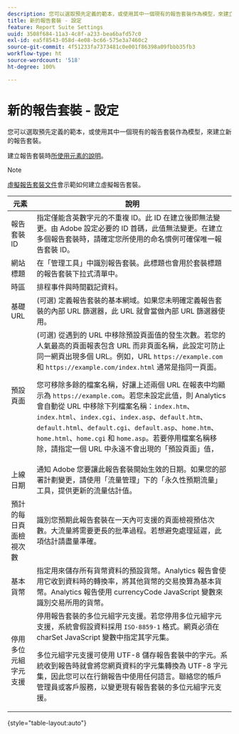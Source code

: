 ```yaml
---
description: 您可以選取預先定義的範本，或使用其中一個現有的報告套裝作為模型，來建立新的報告套裝。
title: 新的報告套裝 - 設定
feature: Report Suite Settings
uuid: 3508f684-11a3-4c8f-a233-bea6bafd57c0
exl-id: ea5f8543-058d-4e08-bc66-575e3a7460c2
source-git-commit: 4f51233fa7373481c0e001f86398a09fbbb35fb3
workflow-type: ht
source-wordcount: '518'
ht-degree: 100%

---
```


# 新的報告套裝 - 設定

您可以選取預先定義的範本，或使用其中一個現有的報告套裝作為模型，來建立新的報告套裝。

建立報告套裝時[所使用元素的說明](/help/admin/c-manage-report-suites/c-new-report-suite/t-create-a-report-suite.md)。

>[!NOTE]
>
>[虛擬報告套裝文件](/help/components/vrs/c-workflow-vrs/vrs-create.md)會示範如何建立虛擬報告套裝。

| 元素 | 說明 |
| --- | --- |
| 報告套裝 ID | 指定僅能含英數字元的不重複 ID。此 ID 在建立後即無法變更。由 Adobe 設定必要的 ID 首碼，此值無法變更。在建立多個報告套裝時，請確定您所使用的命名慣例可確保唯一報告套裝 ID。 |
| 網站標題 | 在「管理工具」中識別報告套裝。此標題也會用於套裝標題的報告套裝下拉式清單中。 |
| 時區 | 排程事件與時間戳記資料。 |
| 基礎 URL | (可選) 定義報告套裝的基本網域。如果您未明確定義報告套裝的內部 URL 篩選器，此 URL 就會當做內部 URL 篩選器使用。 |
| 預設頁面 | (可選) 從遇到的 URL 中移除預設頁面值的發生次數。若您的人氣最高的頁面報表包含 URL 而非頁面名稱，此設定可防止同一網頁出現多個 URL。例如，URL `https://example.com` 和 `https://example.com/index.html` 通常是指同一頁面。<p> 您可移除多餘的檔案名稱，好讓上述兩個 URL 在報表中均顯示為 `https://example.com`。若您未設定此值，則 Analytics 會自動從 URL 中移除下列檔案名稱：`index.htm`、`index.html`、`index.cgi`、`index.asp`、`default.htm`、`default.html`、`default.cgi`、`default.asp`、`home.htm`、`home.html`、`home.cgi` 和 `home.asp`。若要停用檔案名稱移除，請指定一個 URL 中永遠不會出現的「預設頁面」值， |
| 上線日期 | 通知 Adobe 您要讓此報告套裝開始生效的日期。如果您的部署計劃變更，請使用「流量管理」下的「永久性預期流量」工具，提供更新的流量估計值。 |
| 預計的每日頁面檢視次數 | 識別您預期此報告套裝在一天內可支援的頁面檢視預估次數。大流量將需要更長的批準過程。若想避免處理延遲，此項估計請盡量準確。 |
| 基本貨幣 | 指定用來儲存所有貨幣資料的預設貨幣。Analytics 報告會使用它收到資料時的轉換率，將其他貨幣的交易換算為基本貨幣。Analytics 報告使用 currencyCode JavaScript 變數來識別交易所用的貨幣。 |
| 停用多位元組字元支援 | 停用報告套裝的多位元組字元支援。若您停用多位元組字元支援，系統會假設資料採用 `ISO-8859-1` 格式。網頁必須在 charSet JavaScript 變數中指定其字元集。 <p>多位元組字元支援可使用 UTF-8 儲存報告套裝中的字元。系統收到報告時就會將您網頁資料的字元集轉換為 UTF-8 字元集，因此您可以在行銷報告中使用任何語言。聯絡您的帳戶管理員或客戶服務，以變更現有報告套裝的多位元組字元支援。 |

{style=&quot;table-layout:auto&quot;}
